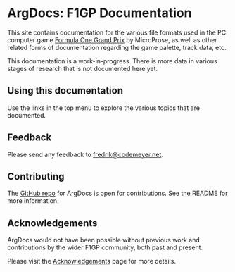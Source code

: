 # ArgDocs: F1GP Documentation

This site contains documentation for the various file formats used in the PC computer game
[Formula One Grand Prix](https://en.wikipedia.org/wiki/Formula_One_Grand_Prix_(video_game))
by MicroProse, as well as other related forms of documentation
regarding the game palette, track data, etc.

This documentation is a work-in-progress. There is more data in various stages
of research that is not documented here yet.


## Using this documentation

Use the links in the top menu to explore the various topics that are documented.


## Feedback

Please send any feedback to [fredrik@codemeyer.net](mailto:fredrik@codemeyer.net).


## Contributing

The [GitHub repo](https://github.com/codemeyer/ArgDocs) for ArgDocs is open for contributions.
See the README for more information.


## Acknowledgements

ArgDocs would not have been possible without previous work and contributions
by the wider F1GP community, both past and present. 

Please visit
the [Acknowledgements](/acknowledgements/) page for more details.
